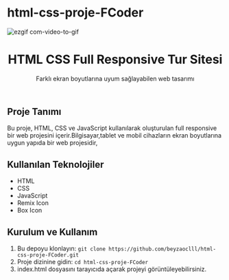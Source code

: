 # html-css-proje-FCoder

![ezgif com-video-to-gif](https://github.com/beyzaoclll/html-css-proje-FCoder/assets/139500362/c66001ed-29b9-4670-8c99-920c7088c6da)

<!DOCTYPE html>
<html lang="en">
<head>
    <meta charset="UTF-8">
    <meta name="viewport" content="width=device-width, initial-scale=1.0">
</head>
<body>
  <header>
    <h1>HTML CSS Full Responsive Tur Sitesi</h1>
    <p>Farklı ekran boyutlarına uyum sağlayabilen web tasarımı</p>
  </header>
  <div class="container">
    <h2>Proje Tanımı</h2>
    <p>Bu proje, HTML, CSS ve JavaScript kullanılarak oluşturulan full responsive bir web projesini içerir.Bilgisayar,tablet ve mobil cihazların ekran boyutlarına uygun yapıda bir web projesidir,</p>
    <h2>Kullanılan Teknolojiler</h2>
    <ul>
        <li>HTML</li>
        <li>CSS</li>
        <li>JavaScript</li>
      <li>Remix Icon</li>
      <li>Box Icon</li>
    </ul>
    <h2>Kurulum ve Kullanım</h2>
    <ol>
        <li>Bu depoyu klonlayın: <code>git clone https://github.com/beyzaoclll/html-css-proje-FCoder.git</code></li>
        <li>Proje dizinine gidin: <code>cd html-css-proje-FCoder</code></li>
        <li>index.html dosyasını tarayıcıda açarak projeyi görüntüleyebilirsiniz.</li>
    </ol>
  </div>
</body>
</html>

